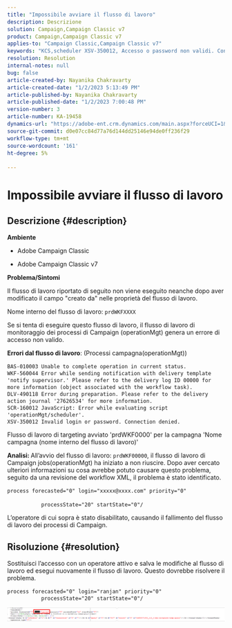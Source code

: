 ```yaml
---
title: "Impossibile avviare il flusso di lavoro"
description: Descrizione
solution: Campaign,Campaign Classic v7
product: Campaign,Campaign Classic v7
applies-to: "Campaign Classic,Campaign Classic v7"
keywords: "KCS,scheduler XSV-350012, Accesso o password non validi. Connessione negata."
resolution: Resolution
internal-notes: null
bug: false
article-created-by: Nayanika Chakravarty
article-created-date: "1/2/2023 5:13:49 PM"
article-published-by: Nayanika Chakravarty
article-published-date: "1/2/2023 7:00:48 PM"
version-number: 3
article-number: KA-19458
dynamics-url: "https://adobe-ent.crm.dynamics.com/main.aspx?forceUCI=1&pagetype=entityrecord&etn=knowledgearticle&id=596d01cc-c08a-ed11-81ac-6045bd006c82"
source-git-commit: d0e07cc84d77a76d144dd25146e94de0ff236f29
workflow-type: tm+mt
source-wordcount: '161'
ht-degree: 5%

---
```


# Impossibile avviare il flusso di lavoro

## Descrizione {#description}


<b>Ambiente</b>

- Adobe Campaign Classic

- Adobe Campaign Classic v7

<b>Problema/Sintomi</b>

Il flusso di lavoro riportato di seguito non viene eseguito neanche dopo aver modificato il campo &quot;creato da&quot; nelle proprietà del flusso di lavoro.

Nome interno del flusso di lavoro: ``prdWKFXXXX``

Se si tenta di eseguire questo flusso di lavoro, il flusso di lavoro di monitoraggio dei processi di Campaign (operationMgt) genera un errore di accesso non valido.

<b>Errori dal flusso di lavoro</b>: (Processi campagna(operationMgt))




```
BAS-010003 Unable to complete operation in current status.
WKF-560044 Error while sending notification with delivery template 'notify supervisor.' Please refer to the delivery log ID 00000 for more information (object associated with the workflow task).
DLV-490118 Error during preparation. Please refer to the delivery action journal '27626534' for more information.
SCR-160012 JavaScript: Error while evaluating script 'operationMgt/scheduler'.
XSV-350012 Invalid login or password. Connection denied.
```




Flusso di lavoro di targeting avviato &#39;prdWKF0000&#39; per la campagna &#39;Nome campagna (nome interno del flusso di lavoro)&#39;

<b>Analisi: </b>
All’avvio del flusso di lavoro: `prdWKF00000`, il flusso di lavoro di Campaign jobs(operationMgt) ha iniziato a non riuscire. Dopo aver cercato ulteriori informazioni su cosa avrebbe potuto causare questo problema, seguito da una revisione del workflow XML, il problema è stato identificato.




```
process forecasted="0" login="xxxxx@xxxx.com" priority="0"

           processState="20" startState="0"/
```




L’operatore di cui sopra è stato disabilitato, causando il fallimento del flusso di lavoro dei processi di Campaign.


## Risoluzione {#resolution}


Sostituisci l’accesso con un operatore attivo e salva le modifiche al flusso di lavoro ed esegui nuovamente il flusso di lavoro. Questo dovrebbe risolvere il problema.




```
process forecasted="0" login="ranjan" priority="0"
           processState="20" startState="0"/
```






![](assets/852729f9-68d0-ec11-a7b5-0022480a8e40.png)
